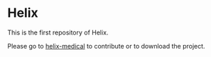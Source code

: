 # Helix

This is the first repository of Helix.

Please go to [helix-medical](https://github.com/helix-medical) to contribute or to download the project.
